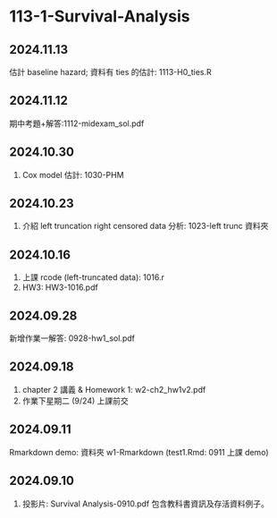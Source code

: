 # 113-1-Survival-Analysis

## 2024.11.13
估計 baseline hazard; 資料有 ties 的估計: 1113-H0_ties.R 

## 2024.11.12
期中考題+解答:1112-midexam_sol.pdf

## 2024.10.30
1. Cox model 估計: 1030-PHM
   
## 2024.10.23
1. 介紹 left truncation right censored data 分析: 1023-left trunc 資料夾

## 2024.10.16
1. 上課 rcode (left-truncated data): 1016.r
2. HW3: HW3-1016.pdf

## 2024.09.28
新增作業一解答: 0928-hw1_sol.pdf

## 2024.09.18
1. chapter 2 講義 & Homework 1: w2-ch2_hw1v2.pdf
2. 作業下星期二 (9/24) 上課前交

## 2024.09.11
Rmarkdown demo: 資料夾 w1-Rmarkdown (test1.Rmd: 0911 上課 demo)

## 2024.09.10
1. 投影片: Survival Analysis-0910.pdf
   包含教科書資訊及存活資料例子。
